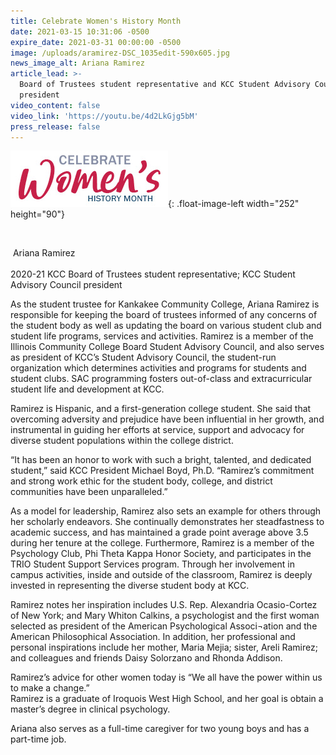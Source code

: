 ```yaml
---
title: Celebrate Women's History Month
date: 2021-03-15 10:31:06 -0500
expire_date: 2021-03-31 00:00:00 -0500
image: /uploads/aramirez-DSC_1035edit-590x605.jpg
news_image_alt: Ariana Ramirez
article_lead: >-
  Board of Trustees student representative and KCC Student Advisory Council
  president
video_content: false
video_link: 'https://youtu.be/4d2LkGjg5bM'
press_release: false
---
```

![](/uploads/celebrate-womens-history-month-heading.jpg){: .float-image-left width="252" height="90"}

&nbsp;

&nbsp;Ariana Ramirez&nbsp;<br><br>2020-21 KCC Board of Trustees student representative; KCC Student Advisory Council president&nbsp;

As the student trustee for Kankakee Community College, Ariana Ramirez is responsible for keeping the board of trustees informed of any concerns of the student body as well as updating the board on various student club and student life programs, services and activities. Ramirez is a member of the Illinois Community College Board Student Advisory Council, and also serves as president of KCC’s Student Advisory Council, the student-run organization which determines activities and programs for students and student clubs. SAC programming fosters out-of-class and extracurricular student life and development at KCC.&nbsp;

Ramirez is Hispanic, and a first-generation college student. She said that overcoming adversity and prejudice have been influential in her growth, and instrumental in guiding her efforts at service, support and advocacy for diverse student populations within the college district.&nbsp;

“It has been an honor to work with such a bright, talented, and dedicated student,” said KCC President Michael Boyd, Ph.D. “Ramirez’s commitment and strong work ethic for the student body, college, and district communities have been unparalleled.”&nbsp;

As a model for leadership, Ramirez also sets an example for others through her scholarly endeavors. She continually demonstrates her steadfastness to academic success, and has maintained a grade point average above 3.5 during her tenure at the college. Furthermore, Ramirez is a member of the Psychology Club, Phi Theta Kappa Honor Society, and participates in the TRIO Student Support Services program. Through her involvement in campus activities, inside and outside of the classroom, Ramirez is deeply invested in representing the diverse student body at KCC.&nbsp;

Ramirez notes her inspiration includes U.S. Rep. Alexandria Ocasio-Cortez of New York; and Mary Whiton Calkins, a psychologist and the first woman selected as president of the American Psychological Associ&not;ation and the American Philosophical Association. In addition, her professional and personal inspirations include her mother, Maria Mejia; sister, Areli Ramirez; and colleagues and friends Daisy Solorzano and Rhonda Addison.

Ramirez’s advice for other women today is “We all have the power within us to make a change.”&nbsp;<br>Ramirez is a graduate of Iroquois West High School, and her goal is obtain a master’s degree in clinical psychology.&nbsp;

Ariana also serves as a full-time caregiver for two young boys and has a part-time job.<br>&nbsp;
